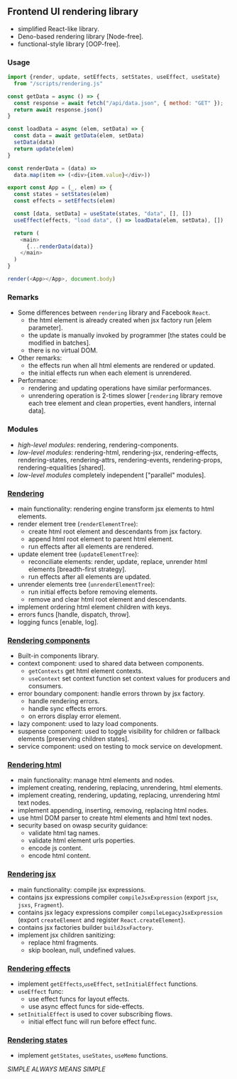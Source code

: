 ## Frontend UI rendering library
- simplified React-like library.
- Deno-based rendering library [Node-free].
- functional-style library [OOP-free].

### Usage
```javascript
import {render, update, setEffects, setStates, useEffect, useState}
  from "/scripts/rendering.js"

const getData = async () => {
  const response = await fetch("/api/data.json", { method: "GET" });
  return await response.json()
}

const loadData = async (elem, setData) => {
  const data = await getData(elem, setData)
  setData(data)
  return update(elem)
}

const renderData = (data) =>
  data.map(item => (<div>{item.value}</div>))

export const App = (_, elem) => {
  const states = setStates(elem)
  const effects = setEffects(elem)

  const [data, setData] = useState(states, "data", [], [])
  useEffect(effects, "load data", () => loadData(elem, setData), [])

  return (
    <main>
      {...renderData(data)}
    </main>
  )
}

render(<App></App>, document.body)
```

### Remarks
- Some differences between `rendering` library and Facebook `React`.
  - the html element is already created when jsx factory run [elem parameter].
  - the update is manually invoked by programmer [the states could be modified in batches].
  - there is no virtual DOM.
- Other remarks:
  - the effects run when all html elements are rendered or updated.
  - the initial effects run when each element is unrendered.
- Performance:
  - rendering and updating operations have similar performances.
  - unrendering operation is 2-times slower [`rendering` library remove each tree element and clean properties, event handlers, internal data].

### Modules
- *high-level modules*: rendering, rendering-components.
- *low-level modules*: rendering-html, rendering-jsx, rendering-effects, rendering-states, rendering-attrs, rendering-events, rendering-props, rendering-equalities [shared].
- *low-level modules* completely independent ["parallel" modules].

### [Rendering](./rendering/)
- main functionality: rendering engine transform jsx elements to html elements.
- render element tree (`renderElementTree`):
  - create html root element and descendants from jsx factory.
  - append html root element to parent html element.
  - run effects after all elements are rendered.
- update element tree (`updateElementTree`):
  - reconciliate elements: render, update, replace, unrender html elements [breadth-first strategy].
  - run effects after all elements are updated.
- unrender elements tree (`unrenderElementTree`):
  - run initial effects before removing elements.
  - remove and clear html root element and descendants.
- implement ordering html element children with keys.
- errors funcs [handle, dispatch, throw].
- logging funcs [enable, log].

### [Rendering components](./rendering-components/)
- Built-in components library.
- context component: used to shared data between components.
  - `getContexts` get html element contexts.
  - `useContext` set context function set context values for producers and consumers.
- error boundary component: handle errors thrown by jsx factory.
  - handle rendering errors.
  - handle sync effects errors.
  - on errors display error element.
- lazy component: used to lazy load components.
- suspense component: used to toggle visibility for children or fallback elements [preserving children states].
- service component: used on testing to mock service on development.

### [Rendering html](./rendering-html/)
- main functionality: manage html elements and nodes.
- implement creating, rendering, replacing, unrendering, html elements.
- implement creating, rendering, updating, replacing, unrendering html text nodes.
- implement appending, inserting, removing, replacing html nodes.
- use html DOM parser to create html elements and html text nodes.
- security based on owasp security guidance:
  - validate html tag names.
  - validate html element urls poperties.
  - encode js content.
  - encode html content.

### [Rendering jsx](./rendering-jsx/)
- main functionality: compile jsx expressions.
- contains jsx expressions compiler `compileJsxExpression` (export `jsx`, `jsxs`, `Fragment`).
- contains jsx legacy expressions compiler `compileLegacyJsxExpression` (export `createElement` and register `React.createElement`).
- contains jsx factories builder `buildJsxFactory`.
- implement jsx children sanitizing:
  - replace html fragments.
  - skip boolean, null, undefined values.

### [Rendering effects](./rendering-effects/)
- implement `getEffects`,`useEffect`, `setInitialEffect` functions.
- `useEffect` func:
  - use effect funcs for layout effects.
  - use async effect funcs for side-effects.
- `setInitialEffect` is used to cover subscribing flows.
  - initial effect func will run before effect func.


### [Rendering states](./rendering-states/)
- implement `getStates`, `useStates`, `useMemo` functions.

*SIMPLE ALWAYS MEANS SIMPLE*